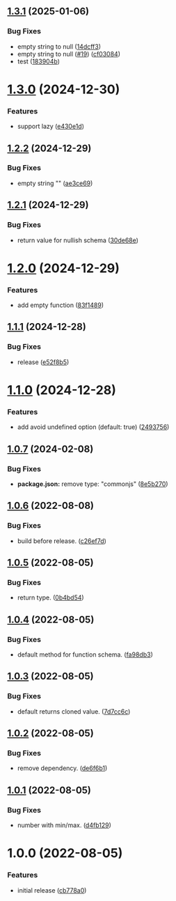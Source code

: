 ## [1.3.1](https://github.com/toiroakr/zod-empty/compare/v1.3.0...v1.3.1) (2025-01-06)


### Bug Fixes

* empty string to null ([14dcff3](https://github.com/toiroakr/zod-empty/commit/14dcff3802b0400b5716139a677156867e642307))
* empty string to null ([#19](https://github.com/toiroakr/zod-empty/issues/19)) ([cf03084](https://github.com/toiroakr/zod-empty/commit/cf03084680b5a7d113ff5118dc9d5b6ed8b6de8b))
* test ([183904b](https://github.com/toiroakr/zod-empty/commit/183904b8cdb5ac3288514c1f57632d05e68281e7))

# [1.3.0](https://github.com/toiroakr/zod-empty/compare/v1.2.2...v1.3.0) (2024-12-30)


### Features

* support lazy ([e430e1d](https://github.com/toiroakr/zod-empty/commit/e430e1d10e1305536ce0b55ac384a921802079eb))

## [1.2.2](https://github.com/toiroakr/zod-empty/compare/v1.2.1...v1.2.2) (2024-12-29)


### Bug Fixes

* empty string "" ([ae3ce69](https://github.com/toiroakr/zod-empty/commit/ae3ce69cd6af571c601eb8ffdedddb374e2aa4bf))

## [1.2.1](https://github.com/toiroakr/zod-empty/compare/v1.2.0...v1.2.1) (2024-12-29)


### Bug Fixes

* return value for nullish schema ([30de68e](https://github.com/toiroakr/zod-empty/commit/30de68e2c0ff7841eecd2929410fb1f3d28380e8))

# [1.2.0](https://github.com/toiroakr/zod-empty/compare/v1.1.1...v1.2.0) (2024-12-29)


### Features

* add empty function ([83f1489](https://github.com/toiroakr/zod-empty/commit/83f1489324c1b179aaef0e2576e4700aa2faf961))

## [1.1.1](https://github.com/toiroakr/zod-empty/compare/v1.1.0...v1.1.1) (2024-12-28)


### Bug Fixes

* release ([e52f8b5](https://github.com/toiroakr/zod-empty/commit/e52f8b5fcb440066b1f6851a8287a5784f3f10c7))

# [1.1.0](https://github.com/toiroakr/zod-empty/compare/v1.0.7...v1.1.0) (2024-12-28)


### Features

* add avoid undefined option (default: true) ([2493756](https://github.com/toiroakr/zod-empty/commit/249375646505c4cf648de0ff79ecaad53194e311))

## [1.0.7](https://github.com/toiroakr/zod-empty/compare/v1.0.6...v1.0.7) (2024-02-08)


### Bug Fixes

* **package.json:** remove type: "commonjs" ([8e5b270](https://github.com/toiroakr/zod-empty/commit/8e5b2701c2e756518e19890197af34ea2a398957))

## [1.0.6](https://github.com/toiroakr/zod-empty/compare/v1.0.5...v1.0.6) (2022-08-08)


### Bug Fixes

* build before release. ([c26ef7d](https://github.com/toiroakr/zod-empty/commit/c26ef7d72712b38745103d814532f7bf1050da35))

## [1.0.5](https://github.com/toiroakr/zod-empty/compare/v1.0.4...v1.0.5) (2022-08-05)


### Bug Fixes

* return type. ([0b4bd54](https://github.com/toiroakr/zod-empty/commit/0b4bd54d4948ed503f932d2180a05255b5dedc65))

## [1.0.4](https://github.com/toiroakr/zod-empty/compare/v1.0.3...v1.0.4) (2022-08-05)


### Bug Fixes

* default method for function schema. ([fa98db3](https://github.com/toiroakr/zod-empty/commit/fa98db38e427395d1ea37a6be667bdfd9373a7aa))

## [1.0.3](https://github.com/toiroakr/zod-empty/compare/v1.0.2...v1.0.3) (2022-08-05)


### Bug Fixes

* default returns cloned value. ([7d7cc6c](https://github.com/toiroakr/zod-empty/commit/7d7cc6cfefa056f5befaf5cd25abb86b63b82763))

## [1.0.2](https://github.com/toiroakr/zod-empty/compare/v1.0.1...v1.0.2) (2022-08-05)


### Bug Fixes

* remove dependency. ([de6f6b1](https://github.com/toiroakr/zod-empty/commit/de6f6b198d9c4674f27a1b2b26dbd6a2ec0a7437))

## [1.0.1](https://github.com/toiroakr/zod-empty/compare/v1.0.0...v1.0.1) (2022-08-05)


### Bug Fixes

* number with min/max. ([d4fb129](https://github.com/toiroakr/zod-empty/commit/d4fb129b56b4189254a6a373b8f56edfe2f3ed26))

# 1.0.0 (2022-08-05)


### Features

* initial release ([cb778a0](https://github.com/toiroakr/zod-empty/commit/cb778a0daf6a4e47c2368e7cde7d2d81e63d8f20))
